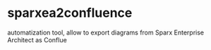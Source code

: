 # sparxea2confluence
automatization tool, allow to export diagrams from Sparx Enterprise Architect as Conflue
